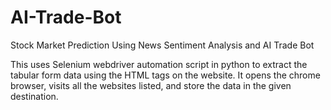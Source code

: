 # AI-Trade-Bot
Stock Market Prediction Using News Sentiment Analysis and AI Trade Bot

This uses Selenium webdriver automation script in python to extract the tabular form data using the HTML tags on the website.
It opens the chrome browser, visits all the websites listed, and store the data in the given destination.
